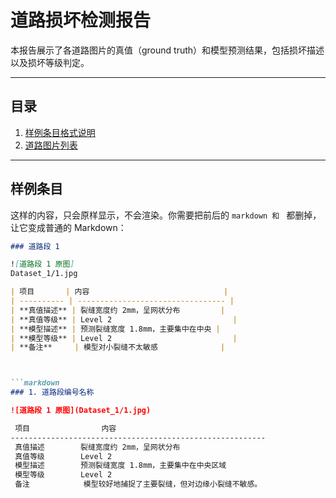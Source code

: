 # 道路损坏检测报告

 本报告展示了各道路图片的真值（ground truth）和模型预测结果，包括损坏描述以及损坏等级判定。

---

## 目录

1. [样例条目格式说明](#样例条目)
2. [道路图片列表](#道路图片列表)

---

## 样例条目

这样的内容，只会原样显示，不会渲染。你需要把前后的 ```markdown 和 ``` 都删掉，让它变成普通的 Markdown：

```md
### 道路段 1

![道路段 1 原图]
Dataset_1/1.jpg

| 项目       | 内容                              |
| ---------- | --------------------------------- |
| **真值描述** | 裂缝宽度约 2mm，呈网状分布         |
| **真值等级** | Level 2                           |
| **模型描述** | 预测裂缝宽度 1.8mm，主要集中在中央 |
| **模型等级** | Level 2                           |
| **备注**     | 模型对小裂缝不太敏感              |



```markdown
### 1. 道路段编号名称

![道路段 1 原图](Dataset_1/1.jpg)

 项目                内容                                
---------------------------------------------------------
 真值描述        裂缝宽度约 2mm，呈网状分布             
 真值等级        Level 2                             
 模型描述        预测裂缝宽度 1.8mm，主要集中在中央区域 
 模型等级        Level 2                             
 备注            模型较好地捕捉了主要裂缝，但对边缘小裂缝不敏感。 
